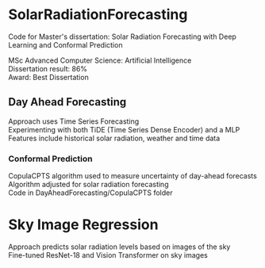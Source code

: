 # SolarRadiationForecasting
Code for Master's dissertation: Solar Radiation Forecasting with Deep Learning and Conformal Prediction 

MSc Advanced Computer Science: Artificial Intelligence \
Dissertation result: 86% \
Award: Best Dissertation

## Day Ahead Forecasting

Approach uses Time Series Forecasting \
Experimenting with both TiDE (Time Series Dense Encoder) and a MLP \
Features include historical solar radiation, weather and time data

### Conformal Prediction

CopulaCPTS algorithm used to measure uncertainty of day-ahead forecasts \
Algorithm adjusted for solar radiation forecasting \
Code in DayAheadForecasting/CopulaCPTS folder 

# Sky Image Regression

Approach predicts solar radiation levels based on images of the sky \
Fine-tuned ResNet-18 and Vision Transformer on sky images

